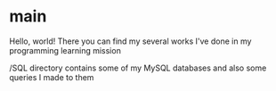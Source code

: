 # main
Hello, world! There you can find my several works I've done in my programming learning mission

/SQL directory contains some of my MySQL databases and also some queries I made to them
